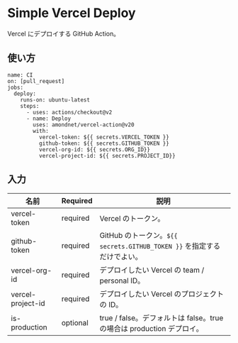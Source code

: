 # Simple Vercel Deploy

Vercel にデプロイする GitHub Action。

## 使い方

```
name: CI
on: [pull_request]
jobs:
  deploy:
    runs-on: ubuntu-latest
    steps:
      - uses: actions/checkout@v2
      - name: Deploy
        uses: amondnet/vercel-action@v20
        with:
          vercel-token: ${{ secrets.VERCEL_TOKEN }}
          github-token: ${{ secrets.GITHUB_TOKEN }}
          vercel-org-id: ${{ secrets.ORG_ID}}
          vercel-project-id: ${{ secrets.PROJECT_ID}}
```

## 入力

| 名前              | Required | 説明                                                                    |
| ----------------- | -------- | ----------------------------------------------------------------------- |
| vercel-token      | required | Vercel のトークン。                                                     |
| github-token      | required | GitHub のトークン。`${{ secrets.GITHUB_TOKEN }}` を指定するだけでよい。 |
| vercel-org-id     | required | デプロイしたい Vercel の team / personal ID。                           |
| vercel-project-id | required | デプロイしたい Vercel のプロジェクトの ID。                             |
| is-production     | optional | true / false。デフォルトは false。true の場合は production デプロイ。   |
